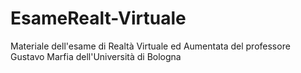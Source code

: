 # EsameRealt-Virtuale
Materiale dell'esame di Realtà Virtuale ed Aumentata del professore Gustavo Marfia dell'Università di Bologna
